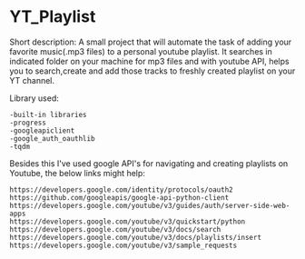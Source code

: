 # YT_Playlist

Short description: 
A small project that will automate the task of adding your favorite music(.mp3 files) to a personal youtube playlist.
It searches in indicated folder on your machine for mp3 files and with youtube API, helps you to search,create and add those tracks to freshly created playlist on your YT channel. 

Library used:

    -built-in libraries
    -progress
    -googleapiclient
    -google_auth_oauthlib
    -tqdm

Besides this I've used google API's for navigating and creating playlists on Youtube, the below links might help:

    https://developers.google.com/identity/protocols/oauth2
    https://github.com/googleapis/google-api-python-client
    https://developers.google.com/youtube/v3/guides/auth/server-side-web-apps
    https://developers.google.com/youtube/v3/quickstart/python
    https://developers.google.com/youtube/v3/docs/search
    https://developers.google.com/youtube/v3/docs/playlists/insert
    https://developers.google.com/youtube/v3/sample_requests
